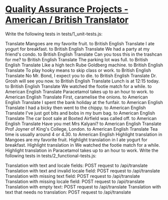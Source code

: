 # [Quality Assurance Projects - American / British Translator](https://www.freecodecamp.org/learn/quality-assurance/quality-assurance-projects/american-british-translator)


Write the following tests in tests/1_unit-tests.js:

Translate Mangoes are my favorite fruit. to British English
Translate I ate yogurt for breakfast. to British English
Translate We had a party at my friend's condo. to British English
Translate Can you toss this in the trashcan for me? to British English
Translate The parking lot was full. to British English
Translate Like a high tech Rube Goldberg machine. to British English
Translate To play hooky means to skip class or work. to British English
Translate No Mr. Bond, I expect you to die. to British English
Translate Dr. Grosh will see you now. to British English
Translate Lunch is at 12:15 today. to British English
Translate We watched the footie match for a while. to American English
Translate Paracetamol takes up to an hour to work. to American English
Translate First, caramelise the onions. to American English
Translate I spent the bank holiday at the funfair. to American English
Translate I had a bicky then went to the chippy. to American English
Translate I've just got bits and bobs in my bum bag. to American English
Translate The car boot sale at Boxted Airfield was called off. to American English
Translate Have you met Mrs Kalyani? to American English
Translate Prof Joyner of King's College, London. to American English
Translate Tea time is usually around 4 or 4.30. to American English
Highlight translation in Mangoes are my favorite fruit.
Highlight translation in I ate yogurt for breakfast.
Highlight translation in We watched the footie match for a while.
Highlight translation in Paracetamol takes up to an hour to work.
Write the following tests in tests/2_functional-tests.js:

Translation with text and locale fields: POST request to /api/translate
Translation with text and invalid locale field: POST request to /api/translate
Translation with missing text field: POST request to /api/translate
Translation with missing locale field: POST request to /api/translate
Translation with empty text: POST request to /api/translate
Translation with text that needs no translation: POST request to /api/translate